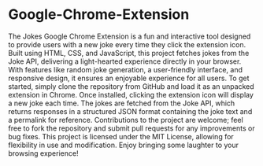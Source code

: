 # Google-Chrome-Extension
The Jokes Google Chrome Extension is a fun and interactive tool designed to provide users with a new joke every time they click the extension icon. Built using HTML, CSS, and JavaScript, this project fetches jokes from the Joke API, delivering a light-hearted experience directly in your browser. With features like random joke generation, a user-friendly interface, and responsive design, it ensures an enjoyable experience for all users.
To get started, simply clone the repository from GitHub and load it as an unpacked extension in Chrome. Once installed, clicking the extension icon will display a new joke each time. The jokes are fetched from the Joke API, which returns responses in a structured JSON format containing the joke text and a permalink for reference. Contributions to the project are welcome; feel free to fork the repository and submit pull requests for any improvements or bug fixes. This project is licensed under the MIT License, allowing for flexibility in use and modification. Enjoy bringing some laughter to your browsing experience!
